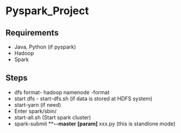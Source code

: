 # Pyspark_Project

## Requirements
* Java, Python (if pyspark)
* Hadoop
* Spark

## Steps
* dfs format- hadoop namenode -format
* start dfs - start-dfs.sh (if data is stored at HDFS system)
* start-yarn (if need)
* Enter spark/sbin/
* start-all.sh (Start spark cluster)
* spark-submit ****--master [param]** xxx.py (this is standlone mode)